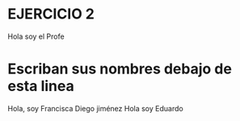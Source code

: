 # EJERCICIO 2

Hola soy el Profe

# Escriban sus nombres debajo de esta linea
Hola, soy Francisca
Diego jiménez
Hola soy Eduardo
